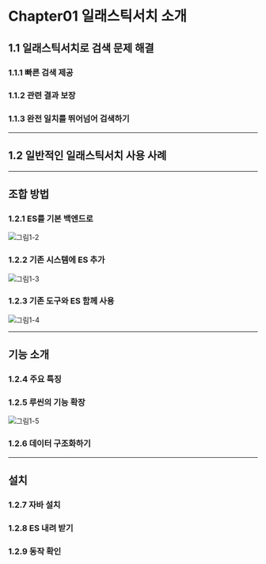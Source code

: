 # Chapter01 일래스틱서치 소개


## 1.1 일래스틱서치로 검색 문제 해결


### 1.1.1 빠른 검색 제공


### 1.1.2 관련 결과 보장


### 1.1.3 완전 일치를 뛰어넘어 검색하기


---
## 1.2 일반적인 일래스틱서치 사용 사례

---
## 조합 방법

### 1.2.1 ES를 기본 백엔드로

![그림1-2](https://dpzbhybb2pdcj.cloudfront.net/hinman/Figures/01fig02.jpg)

### 1.2.2 기존 시스템에 ES 추가

![그림1-3](https://dpzbhybb2pdcj.cloudfront.net/hinman/Figures/01fig03.jpg)


### 1.2.3 기존 도구와 ES 함께 사용

![그림1-4](https://dpzbhybb2pdcj.cloudfront.net/hinman/Figures/01fig04.jpg)


---
## 기능 소개

### 1.2.4 주요 특징

### 1.2.5 루씬의 기능 확장

![그림1-5](https://dpzbhybb2pdcj.cloudfront.net/hinman/Figures/01fig05.jpg)


### 1.2.6 데이터 구조화하기

---
## 설치

### 1.2.7 자바 설치

### 1.2.8 ES 내려 받기

### 1.2.9 동작 확인
